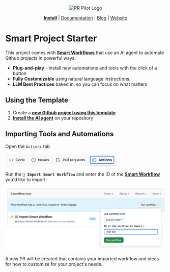 <div align="center">
<img src="https://avatars.githubusercontent.com/ml/17635?s=140&v=" width="100" alt="PR Pilot Logo">
</div>
<p align="center">
  <a href="https://github.com/apps/pr-pilot-ai/installations/new"><b>Install</b></a> |
  <a href="https://docs.pr-pilot.ai">Documentation</a> | 
  <a href="https://www.pr-pilot.ai/blog">Blog</a> | 
  <a href="https://www.pr-pilot.ai">Website</a>
</p>

# Smart Project Starter

This project comes with **[Smart Workflows](https://github.com/PR-Pilot-AI/smart-workflows/tree/main)** that use an AI agent
to automate Github projects in powerful ways.

* **Plug-and-play** - Install new automations and tools with the click of a button
* **Fully Customizable** using natural language instructions.
* **LLM Best Practices** baked in, so you can focus on what matters

## Using the Template

1. Create a **[new Github project using this template](https://github.com/new?template_name=smart-project-starter&template_owner=PR-Pilot-AI)**
2. **[Install the AI agent](https://github.com/apps/pr-pilot-ai/installations/new)** on your repository

## Importing Tools and Automations

Open the `Actions` tab 

<img src="github_tabs.png" width="350" alt="Actions Tab">

Run the **`🔄 Import Smart Workflow`** and enter the ID of the **[Smart Workflow](https://github.com/PR-Pilot-AI/smart-workflows/tree/main)** you'd like to import:

![Import Workflow](github_run_workflow.png)

A new PR will be created that contains your imported workflow and ideas for how to customize for your project's needs.
